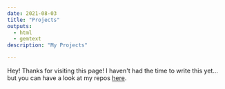 ```yaml
---
date: 2021-08-03
title: "Projects"
outputs:
  - html
  - gemtext
description: "My Projects"

---
```


Hey! Thanks for visiting this page! I haven't had the time to write this yet... but you can
have a look at my repos [here](https://sr.ht/~hedy).
